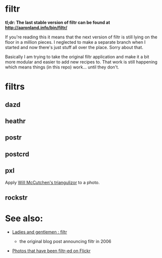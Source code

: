 filtr
==

**tl;dr: The last stable version of filtr can be found at http://aaronland.info/bin/filtr/**

If you're reading this it means that the next version of filtr is still lying on
the floor in a million pieces. I neglected to make a separate branch when I
started and now there's just stuff all over the place. Sorry about that.

Basically I am trying to take the original filtr application and make it a bit
more modular and easier to add new recipes to. That work is still happening
which means things (in this repo) work... until they don't.

filtrs
==

dazd
--

heathr
--

postr
--

postcrd
--

pxl
--

Apply [Will McCutchen's triangulizor](https://github.com/mccutchen/triangulizor) to   a photo.

rockstr
--

See also:
==

* [Ladies and gentlemen : filtr](http://www.aaronland.info/weblog/2006/07/31/baconmelon/#filtr)
  - the original blog post announcing filtr in 2006

* [Photos that have been filtr-ed on Flickr](http://www.flickr.com/photos/tags/filtr:process=)
